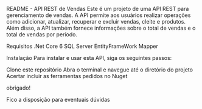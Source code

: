 README - API REST de Vendas
Este é um projeto de uma API REST para gerenciamento de vendas. A API permite aos usuários realizar operações como adicionar, atualizar, recuperar e excluir vendas, cleite e produtos. Além disso, a API também fornece informações sobre o total de vendas e o total de vendas por período.

Requisitos
.Net Core 6
SQL Server
EntityFrameWork
Mapper

Instalação
Para instalar e usar esta API, siga os seguintes passos:

Clone este repositório
Abra o terminal e navegue até o diretório do projeto
Acertar incluir as ferramentas pedidos no Nuget


obrigado! 

Fico a disposição para eventuais dúvidas
